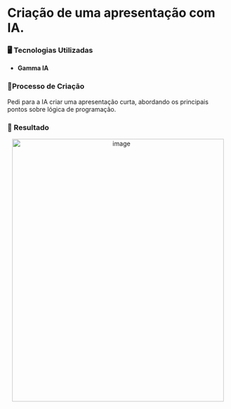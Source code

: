 # Criação de uma apresentação com IA.

### 🖥️ Tecnologias Utilizadas
- **Gamma IA**

### 🎯Processo de Criação
Pedi para a IA criar uma apresentação curta, abordando os principais pontos sobre lógica de programação.

### 🚀 Resultado
<div align="center" width="100%">
  <img aling= "center" width="482" height="598" alt="image" src="https://github.com/user-attachments/assets/fc9b6373-f1d5-4669-af9f-468c56956675"/>
</div>
